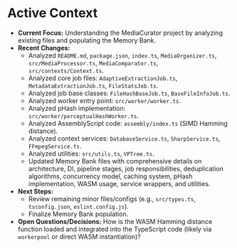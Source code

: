 <!-- Version: 1.9 | Last Updated: 2025-04-05 | Updated By: Cline -->

# Active Context

*   **Current Focus:** Understanding the MediaCurator project by analyzing existing files and populating the Memory Bank.
*   **Recent Changes:** 
    *   Analyzed `README.md`, `package.json`, `index.ts`, `MediaOrganizer.ts`, `src/MediaProcessor.ts`, `MediaComparator.ts`, `src/contexts/Context.ts`.
    *   Analyzed core job files: `AdaptiveExtractionJob.ts`, `MetadataExtractionJob.ts`, `FileStatsJob.ts`.
    *   Analyzed job base classes: `FileHashBaseJob.ts`, `BaseFileInfoJob.ts`.
    *   Analyzed worker entry point: `src/worker/worker.ts`.
    *   Analyzed pHash implementation: `src/worker/perceptualHashWorker.ts`.
    *   Analyzed AssemblyScript code: `assembly/index.ts` (SIMD Hamming distance).
    *   Analyzed context services: `DatabaseService.ts`, `SharpService.ts`, `FFmpegService.ts`.
    *   Analyzed utilities: `src/utils.ts`, `VPTree.ts`.
    *   Updated Memory Bank files with comprehensive details on architecture, DI, pipeline stages, job responsibilities, deduplication algorithms, concurrency model, caching system, pHash implementation, WASM usage, service wrappers, and utilities.
*   **Next Steps:** 
    *   Review remaining minor files/configs (e.g., `src/types.ts`, `tsconfig.json`, `eslint.config.js`).
    *   Finalize Memory Bank population.
*   **Open Questions/Decisions:** How is the WASM Hamming distance function loaded and integrated into the TypeScript code (likely via `workerpool` or direct WASM instantiation)? 
